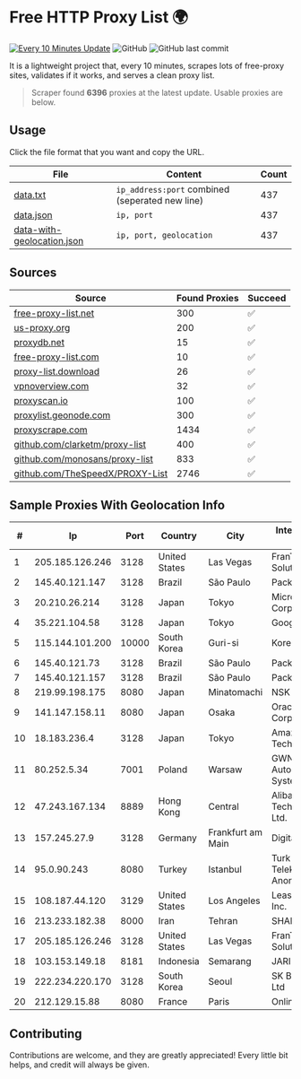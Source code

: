 
# Free HTTP Proxy List 🌍

[![Every 10 Minutes Update](https://github.com/mertguvencli/http-proxy-list/actions/workflows/main.yml/badge.svg?branch=main)](https://github.com/mertguvencli/http-proxy-list/actions/workflows/main.yml)
![GitHub](https://img.shields.io/github/license/mertguvencli/http-proxy-list)
![GitHub last commit](https://img.shields.io/github/last-commit/mertguvencli/http-proxy-list)

It is a lightweight project that, every 10 minutes, scrapes lots of free-proxy sites, validates if it works, and serves a clean proxy list.


> Scraper found **6396** proxies at the latest update. Usable proxies are below.

## Usage

Click the file format that you want and copy the URL.


|File|Content|Count|
|----|-------|-----|
|[data.txt](https://raw.githubusercontent.com/mertguvencli/http-proxy-list/main/proxy-list/data.txt)|`ip_address:port` combined (seperated new line)|437|
|[data.json](https://raw.githubusercontent.com/mertguvencli/http-proxy-list/main/proxy-list/data.json)|`ip, port`|437|
|[data-with-geolocation.json](https://raw.githubusercontent.com/mertguvencli/http-proxy-list/main/proxy-list/data-with-geolocation.json)|`ip, port, geolocation`|437|

## Sources

|Source|Found Proxies|Succeed|
|------|-------------|-------|
|[free-proxy-list.net](https://free-proxy-list.net)|300|✅|
|[us-proxy.org](https://www.us-proxy.org)|200|✅|
|[proxydb.net](http://proxydb.net)|15|✅|
|[free-proxy-list.com](https://free-proxy-list.com/?page=&port=&type%5B%5D=http&type%5B%5D=https&up_time=0&search=Search)|10|✅|
|[proxy-list.download](https://www.proxy-list.download/HTTP)|26|✅|
|[vpnoverview.com](https://vpnoverview.com/privacy/anonymous-browsing/free-proxy-servers)|32|✅|
|[proxyscan.io](https://www.proxyscan.io)|100|✅|
|[proxylist.geonode.com](https://proxylist.geonode.com/api/proxy-list?limit=300&page=1&sort_by=lastChecked&sort_type=desc&protocols=http,https)|300|✅|
|[proxyscrape.com](https://api.proxyscrape.com/v2/?request=displayproxies&protocol=http&timeout=10000&country=all&ssl=all&anonymity=all)|1434|✅|
|[github.com/clarketm/proxy-list](https://raw.githubusercontent.com/clarketm/proxy-list/master/proxy-list-raw.txt)|400|✅|
|[github.com/monosans/proxy-list](https://raw.githubusercontent.com/monosans/proxy-list/main/proxies/http.txt)|833|✅|
|[github.com/TheSpeedX/PROXY-List](https://raw.githubusercontent.com/TheSpeedX/PROXY-List/master/http.txt)|2746|✅|


## Sample Proxies With Geolocation Info

|#|Ip|Port|Country|City|Internet Service Provider|
|-|--|----|-------|----|-------------------------|
|1|205.185.126.246|3128|United States|Las Vegas|FranTech Solutions|
|2|145.40.121.147|3128|Brazil|São Paulo|Packet Host, Inc.|
|3|20.210.26.214|3128|Japan|Tokyo|Microsoft Corporation|
|4|35.221.104.58|3128|Japan|Tokyo|Google LLC|
|5|115.144.101.200|10000|South Korea|Guri-si|Korea Telecom|
|6|145.40.121.73|3128|Brazil|São Paulo|Packet Host, Inc.|
|7|145.40.121.157|3128|Brazil|São Paulo|Packet Host, Inc.|
|8|219.99.198.175|8080|Japan|Minatomachi|NSK Co., Ltd.|
|9|141.147.158.11|8080|Japan|Osaka|Oracle Corporation|
|10|18.183.236.4|3128|Japan|Tokyo|Amazon Technologies Inc.|
|11|80.252.5.34|7001|Poland|Warsaw|GWNET Autonomus System|
|12|47.243.167.134|8889|Hong Kong|Central|Alibaba (US) Technology Co., Ltd.|
|13|157.245.27.9|3128|Germany|Frankfurt am Main|DigitalOcean, LLC|
|14|95.0.90.243|8080|Turkey|Istanbul|Turk Telekomunikasyon Anonim Sirketi|
|15|108.187.44.120|3129|United States|Los Angeles|Leaseweb USA, Inc.|
|16|213.233.182.38|8000|Iran|Tehran|SHARIF-EDU|
|17|205.185.126.246|3128|United States|Las Vegas|FranTech Solutions|
|18|103.153.149.18|8181|Indonesia|Semarang|JARINGANKU|
|19|222.234.220.170|3128|South Korea|Seoul|SK Broadband Co Ltd|
|20|212.129.15.88|8080|France|Paris|Online SAS|



## Contributing

Contributions are welcome, and they are greatly appreciated! Every
little bit helps, and credit will always be given.

